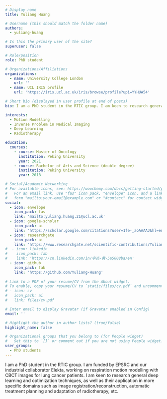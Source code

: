```yaml
---
# Display name
title: Yuliang Huang

# Username (this should match the folder name)
authors:
  - yuliang-huang

# Is this the primary user of the site?
superuser: false

# Role/position
role: PhD student

# Organizations/Affiliations
organizations:
  - name: University College London
    url: ''
  - name: UCL IRIS profile
    url: 'https://iris.ucl.ac.uk/iris/browse/profile?upi=YYHUA54'

# Short bio (displayed in user profile at end of posts)
bio: I am a PhD student in the RTIC group. I am keen to research general deep learning and optimization techniques, as well as their application in more specific domains such as image registration/reconstruction, automatic treatment planning and adaptation of radiotherapy, and more.

interests:
  - Motion Modelling
  - Inverse Problem in Medical Imaging
  - Deep Learning
  - Radiotherapy

education:
  courses:
    - course: Master of Oncology
      institution: Peking University
      year: 2021
    - course: Bachelor of Arts and Science (double degree)
      institution: Peking University
      year: 2018

# Social/Academic Networking
# For available icons, see: https://wowchemy.com/docs/getting-started/page-builder/#icons
#   For an email link, use "fas" icon pack, "envelope" icon, and a link in the
#   form "mailto:your-email@example.com" or "#contact" for contact widget.
social:
  - icon: envelope
    icon_pack: fas
    link: 'mailto:yuliang.huang.21@ucl.ac.uk'
  - icon: google-scholar
    icon_pack: ai
    link: 'https://scholar.google.com/citations?user=1fe-_aoAAAAJ&hl=en'
  - icon: researchgate
    icon_pack: ai
    link: 'https://www.researchgate.net/scientific-contributions/Yuliang-Huang-2140420122'
#  - icon: linkedin
#    icon_pack: fab
#    link: 'https://cn.linkedin.com/in/宇亮-黄-5a5008ba/en'
  - icon: github
    icon_pack: fab
    link: 'https://github.com/Yuliang-Huang'
    
# Link to a PDF of your resume/CV from the About widget.
# To enable, copy your resume/CV to `static/files/cv.pdf` and uncomment the lines below.
# - icon: cv
#   icon_pack: ai
#   link: files/cv.pdf

# Enter email to display Gravatar (if Gravatar enabled in Config)
email: ''

# Highlight the author in author lists? (true/false)
highlight_name: false

# Organizational groups that you belong to (for People widget)
#   Set this to `[]` or comment out if you are not using People widget.
user_groups:
  - PhD students
---
```


I am a PhD student in the RTIC group. I am funded by EPSRC and our industrial collaborator Elekta, working on respiration motion modelling with CBCT images for lung cancer patients. I am keen to research general deep learning and optimization techniques, as well as their application in more specific domains such as image registration/reconstruction, automatic treatment planning and adaptation of radiotherapy, etc.
